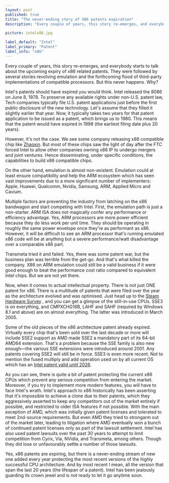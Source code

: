 ```yaml
---
layout: post
published: true
title: "The never-ending story of X86 patents expiration"
description: "Every couple of years, this story re-emerges, and everybody starts to talk about the upcoming expiry of x86 related patents. They were followed by several stories revolving emulation and the forthcoming flood of third-party implementations of compatible processors. But this never happens. Why?"

picture: intelx86.jpg

label_default: "Intel"
label_primary: "Patent"
label_info: "x86"
---
```

<!-- Main Container -->
Every couple of years, this story re-emerges, and everybody starts to talk about the upcoming expiry of x86 related patents. They were followed by several stories revolving emulation and the forthcoming flood of third-party implementations of compatible processors. But this never happens. Why?

Intel's patents should have expired you would think. Intel released the 8086 on June 8, 1978. To preserve any available rights under non-U.S. patent law, Tech companies typically file U.S. patent applications just before the first public disclosure of the new technology. Let's assume that they filled it slightly earlier that year. Now, it typically takes two years for that patent application to be issued as a patent, which brings us to  1980. This means that the patent would have expired in 1998 (the earliest filing date plus 20 years).

However, it's not the case. We see some company releasing x86 compatible chip like [Zhaoxin](https://fuse.wikichip.org/news/733/zhaoxin-launches-their-highest-performance-chinese-x86-chips/).
But most of these chips saw the light of day after the FTC forced Intel to allow other companies owning x86 IP to undergo mergers and joint ventures. Hence disseminating, under specific conditions, the capabilities to build x86 compatible chips.

On the other hand, emulation is almost non-existent. Emulation could at least ensure compatibility and help the ARM ecosystem which has seen vast improvements due to a more significant number of implementers: Apple, Huawei, Qualcomm, Nvidia, Samsung, ARM, Applied Micro and Cavium.

Multiple factors are preventing the industry from latching on the x86 bandwagon and start competing with Intel. First, the emulation path is just a non-starter. ARM ISA does not magically confer any performance or efficiency advantage. Yes, ARM processors are more power efficient because they do less work per unit time. They should be operating in roughly the same power envelope once they're as performant as x86. However, it will be difficult to see an ARM processor that's running emulated x86 code will be at anything but a severe performance/watt disadvantage over a comparable x86 part.

Transmeta tried it and failed. Yes, there was some patent war, but the business plan was terrible from the get-go. And that's what killed the company. X86 on ARM emulation could still be a valid business if it were good enough to beat the performance cost ratio compared to equivalent Intel chips. But we are not yet there.

Now, when it comes to actual intellectual property. There is not just ONE patent for x86. There is a multitude of patents that were filed over the year as the architecture evolved and was optimised. Just head up to the [Steam Hardware Survey](https://store.steampowered.com/hwsurvey/Steam-Hardware-Software-Survey-Welcome-to-Steam) , and you can get a glimpse of the still-in-use CPUs. SSE3 is on everything, and CMPXCHG16B, LAHF and SAHF (required by Windows 8.1 and above) are on almost everything. The latter was introduced in March 2005.

Some of the old pieces of the x86 architecture patent already expired. Virtually every chip that's been sold over the last decade or more will include SSE2 support as AMD made SSE2 a mandatory part of its 64-bit AMD64 extension. That's a problem because the SSE family is also new enough—the various SSE extensions were introduced around 2001. Any patents covering SSE2 will still be in force. SSE3 is even more recent. Not to mention the fused multiply and add operation used on by all current OS which has an [Intel patent valid until 2026](https://patents.google.com/patent/US7499962).

As you can see, there is quite a bit of patent protecting the current x86 CPUs which prevent any serious competition from entering the market. Moreover, if you try to implement more modern features, you will have to face Intel's wrath. Intel's approach to x86 historically has been asserting that it's impossible to achieve a clone due to their patents, which they aggressively asserted to keep any competitors out of the market entirely if possible, and restricted to older ISA features if not possible. With the main exception of AMD, which was initially given patent licenses and tolerated to meet 2nd-source requirements. But even AMD they tried to strongarm out of the market later, leading to litigation where AMD eventually won a bunch of continued patent licenses only as part of the lawsuit settlement. Intel has also used patent lawsuits over the past 30 years to attempt to limit competition from Cyrix, Via, NVidia, and Transmeta, among others. Though they did lose or unfavourably settle a number of those lawsuits.

Yes, x86 patents are expiring, but there is a never-ending stream of new one added every year protecting the most recent versions of the highly successful CPU architecture. And by most recent I mean, all the version that span the last 20 years (the lifespan of a patent). Intel has been jealously guarding its crown jewel and is not ready to let it go anytime soon.
<!--End Main Container -->
